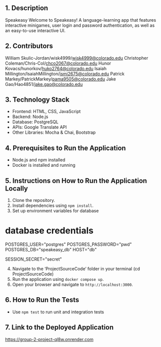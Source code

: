 ## 1. Description
Speakeasy
Welcome to Speakeasy! A language-learning app that features interactive minigames, user login and password authentication, as well as an easy-to-use interactive UI.

## 2. Contributors
William Skulic-Jordan/wisk4999/wisk4999@colorado.edu
Christopher Coleman/Chris-Col/chco2067@colorado.edu
Hunor Kovacs/hunorkov/huko2764@colorado.edu
Isaiah Millington/IsaiahMillington/ismi2675@colorado.edu
Patrick Markey/PatrickMarkey/pama9505@colorado.edu
Jake Gao/Hao4851/jake.gao@colorado.edu

## 3. Technology Stack
- Frontend: HTML, CSS, JavaScript
- Backend: Node.js
- Database: PostgreSQL
- APIs: Google Translate API
- Other Libraries: Mocha & Chai,  Bootstrap

## 4. Prerequisites to Run the Application
- Node.js and npm installed
- Docker is installed and running

## 5. Instructions on How to Run the Application Locally
1. Clone the repository.
2. Install dependencies using `npm install`.
3. Set up environment variables for database
# database credentials
POSTGRES_USER="postgres"
POSTGRES_PASSWORD="pwd"
POSTGRES_DB="speakeasy_db"
HOST="db"

SESSION_SECRET="secret"

4. Navigate to the ‘ProjectSourceCode’ folder in your terminal (cd ProjectSourceCode)
5. Run the application using `docker compose up`.
6. Open your browser and navigate to `http://localhost:3000`.

## 6. How to Run the Tests
- Use `npm test` to run unit and integration tests

## 7. Link to the Deployed Application
https://group-2-project-ql8w.onrender.com
